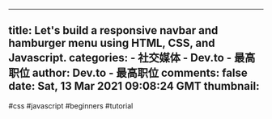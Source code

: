 
---
title: Let's build a responsive navbar and hamburger menu using HTML, CSS, and Javascript.
categories: 
    - 社交媒体
    - Dev.to - 最高职位
author: Dev.to - 最高职位
comments: false
date: Sat, 13 Mar 2021 09:08:24 GMT
thumbnail: 
---

<div>   
#css #javascript #beginners #tutorial  
</div>
            